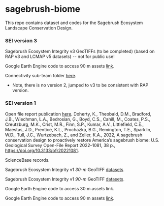 # sagebrush-biome

This repo contains dataset and codes for the Sagebrush Ecosystem Landscape Conservation Design.

### SEI version 3 

Sagebrush Ecosystem Integrity v3 GeoTIFFs (to be completed) (based on RAP v3 and LCMAP v5 datasets) -- not for public use!

Google Earth Engine code to access 90 m assets [link](https://code.earthengine.google.com/ca6e5ece9dbfb5da6b0d033636af1e4f).

Connectivity sub-team folder [here](https://drive.google.com/drive/folders/1l8NaRSp1cc8pyF0tBLTcW-b5nZwj1v7e).

- Note, there is no version 2, jumped to v3 to be consistent with RAP version.


### SEI version 1
Open file report publication [here](https://pubs.er.usgs.gov/publication/ofr20221081).
Doherty, K., Theobald, D.M., Bradford, J.B., Wiechman, L.A., Bedrosian, G., Boyd, C.S., Cahill, M., Coates, P.S., Creutzburg, M.K., Crist, M.R., Finn, S.P., Kumar, A.V., Littlefield, C.E., Maestas, J.D., Prentice, K.L., Prochazka, B.G., Remington, T.E., Sparklin, W.D., Tull, J.C., Wurtzebach, Z., and Zeller, K.A., 2022, A sagebrush conservation design to proactively restore America’s sagebrush biome: U.S. Geological Survey Open-File Report 2022–1081, 38 p., https://doi.org/10.3133/ofr20221081.

ScienceBase records.

Sagebrush Ecosystem Integrity v1 *30-m* GeoTIFF [datasets](https://drive.google.com/drive/folders/1CdiUZkU2-4Kj8P7e2Mly3QDGC1Iqmwm0).

Sagebrush Ecosystem Integrity v1 *90-m* GeoTIFF [datasets](https://drive.google.com/drive/folders/1S6-lFHdSKWUcIj39uTuvOzjlvkrmoXKS).

Google Earth Engine code to access 30 m assets link.

Google Earth Engine code to access 90 m assets [link](https://code.earthengine.google.com/d0d1a32b087395959c5f750bc59cf591).

 
